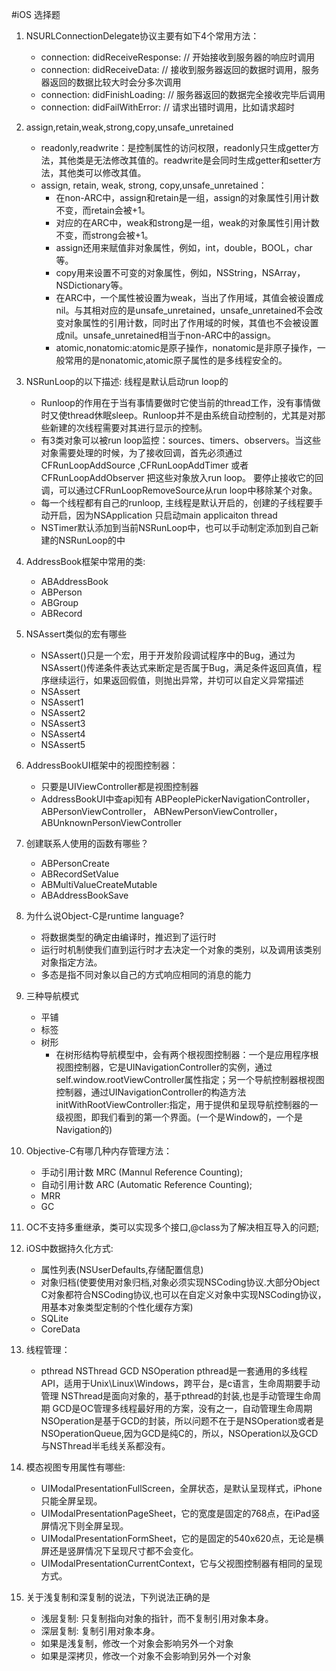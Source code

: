 #iOS 选择题

1. NSURLConnectionDelegate协议主要有如下4个常用方法：
	- connection: didReceiveResponse:  // 开始接收到服务器的响应时调用
	- connection: didReceiveData:  // 接收到服务器返回的数据时调用，服务器返回的数据比较大时会分多次调用
	- connection: didFinishLoading:  // 服务器返回的数据完全接收完毕后调用
	- connection: didFailWithError:  // 请求出错时调用，比如请求超时

2. assign,retain,weak,strong,copy,unsafe_unretained
	- readonly,readwrite：是控制属性的访问权限，readonly只生成getter方法，其他类是无法修改其值的。readwrite是会同时生成getter和setter方法，其他类可以修改其值。
	- assign, retain, weak, strong, copy,unsafe_unretained：
		 * 在non-ARC中，assign和retain是一组，assign的对象属性引用计数不变，而retain会被+1。
		 * 对应的在ARC中，weak和strong是一组，weak的对象属性引用计数不变，而strong会被+1。
		 * assign还用来赋值非对象属性，例如，int，double，BOOL，char等。
		 * copy用来设置不可变的对象属性，例如，NSString，NSArray，NSDictionary等。
		 * 在ARC中，一个属性被设置为weak，当出了作用域，其值会被设置成nil。与其相对应的是unsafe_unretained，unsafe_unretained不会改变对象属性的引用计数，同时出了作用域的时候，其值也不会被设置成nil。unsafe_unretained相当于non-ARC中的assign。
		 * atomic,nonatomic:atomic是原子操作，nonatomic是非原子操作，一般常用的是nonatomic,atomic原子属性的是多线程安全的。

3.  NSRunLoop的以下描述: 线程是默认启动run loop的 	
	- Runloop的作用在于当有事情要做时它使当前的thread工作，没有事情做时又使thread休眠sleep。Runloop并不是由系统自动控制的，尤其是对那些新建的次线程需要对其进行显示的控制。
	- 有3类对象可以被run loop监控：sources、timers、observers。当这些对象需要处理的时候，为了接收回调，首先必须通过 CFRunLoopAddSource ,CFRunLoopAddTimer 或者 CFRunLoopAddObserver 把这些对象放入run loop。 要停止接收它的回调，可以通过CFRunLoopRemoveSource从run loop中移除某个对象。 
	- 每一个线程都有自己的runloop, 主线程是默认开启的，创建的子线程要手动开启，因为NSApplication 只启动main applicaiton thread
	- NSTimer默认添加到当前NSRunLoop中，也可以手动制定添加到自己新建的NSRunLoop的中

4. AddressBook框架中常用的类:
	- ABAddressBook
	- ABPerson
	- ABGroup
	- ABRecord

5. NSAssert类似的宏有哪些
	- NSAssert()只是一个宏，用于开发阶段调试程序中的Bug，通过为NSAssert()传递条件表达式来断定是否属于Bug，满足条件返回真值，程序继续运行，如果返回假值，则抛出异常，并切可以自定义异常描述
	- NSAssert
	- NSAssert1
	- NSAssert2
	- NSAssert3
	- NSAssert4
	- NSAssert5

6. AddressBookUI框架中的视图控制器：
	- 只要是UIViewController都是视图控制器
	- AddressBookUI中查api知有 ABPeoplePickerNavigationController， ABPersonViewController， ABNewPersonViewController， ABUnknownPersonViewController

7. 创建联系人使用的函数有哪些？
	- ABPersonCreate
	- ABRecordSetValue
	- ABMultiValueCreateMutable
	- ABAddressBookSave

8. 为什么说Object-C是runtime language?
	- 将数据类型的确定由编译时，推迟到了运行时
	- 运行时机制使我们直到运行时才去决定一个对象的类别，以及调用该类别对象指定方法。
	- 多态是指不同对象以自己的方式响应相同的消息的能力

9. 三种导航模式
	- 平铺
	- 标签
	- 树形
		- 在树形结构导航模型中，会有两个根视图控制器：一个是应用程序根视图控制器，它是UINavigationController的实例，通过self.window.rootViewController属性指定；另一个导航控制器根视图控制器，通过UINavigationController的构造方法initWithRootViewController:指定，用于提供和呈现导航控制器的一级视图，即我们看到的第一个界面。(一个是Window的，一个是Navigation的)

10. Objective-C有哪几种内存管理方法：
	- 手动引用计数 MRC (Mannul Reference Counting);
	- 自动引用计数 ARC (Automatic Reference Counting);
	- MRR
	- GC

11. OC不支持多重继承，类可以实现多个接口,@class为了解决相互导入的问题;

12. iOS中数据持久化方式:
	- 属性列表(NSUserDefaults,存储配置信息)
	- 对象归档(使要使用对象归档,对象必须实现NSCoding协议.大部分Object C对象都符合NSCoding协议,也可以在自定义对象中实现NSCoding协议，用基本对象类型定制的个性化缓存方案)
	- SQLite
	- CoreData

13. 线程管理：
	- pthread NSThread GCD NSOperation
	pthread是一套通用的多线程API，适用于Unix\Linux\Windows，跨平台，是c语言，生命周期要手动管理
	NSThread是面向对象的，基于pthread的封装,也是手动管理生命周期
	GCD是OC管理多线程最好用的方案，没有之一，自动管理生命周期
	NSOperation是基于GCD的封装，所以问题不在于是NSOperation或者是NSOperationQueue,因为GCD是纯C的，所以，NSOperation以及GCD与NSThread半毛线关系都没有。

14. 模态视图专用属性有哪些: 
	- UIModalPresentationFullScreen，全屏状态，是默认呈现样式，iPhone只能全屏呈现。
	- UIModalPresentationPageSheet，它的宽度是固定的768点，在iPad竖屏情况下则全屏呈现。
	- UIModalPresentationFormSheet，它的是固定的540x620点，无论是横屏还是竖屏情况下呈现尺寸都不会变化。
	- UIModalPresentationCurrentContext，它与父视图控制器有相同的呈现方式。

15. 关于浅复制和深复制的说法，下列说法正确的是 
	- 浅层复制: 只复制指向对象的指针，而不复制引用对象本身。
	- 深层复制: 复制引用对象本身。
	- 如果是浅复制，修改一个对象会影响另外一个对象
	- 如果是深拷贝，修改一个对象不会影响到另外一个对象 
